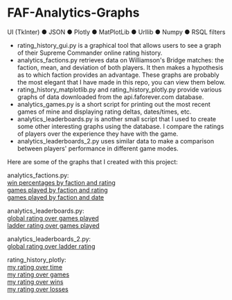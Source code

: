 # FAF-Analytics-Graphs
UI (TkInter) ● JSON ● Plotly ● MatPlotLib ● Urllib ● Numpy ● RSQL filters

* rating_history_gui.py is a graphical tool that allows users to see a graph of their Supreme Commander online rating history.  
* analytics_factions.py retrieves data on Williamson's Bridge matches: the faction, mean, and deviation of both players. It then makes a hypothesis as to which faction provides an advantage. These graphs are probably the most elegant that I have made in this repo, you can view them below.   
* rating_history_matplotlib.py and rating_history_plotly.py provide various graphs of data downloaded from the api.faforever.com database.  
* analytics_games.py is a short script for printing out the most recent games of mine and displaying rating deltas, dates/times, etc.    
* analytics_leaderboards.py is another small script that I used to create some other interesting graphs using the database. I compare the ratings of players over the experience they have with the game.
* analytics_leaderboards_2.py uses similar data to make a comparison between players' performance in different game modes.  

Here are some of the graphs that I created with this project:  

analytics_factions.py:  
[win percentages by faction and rating](https://plot.ly/~bsse/45)  
[games played by faction and rating](https://plot.ly/~bsse/50)  
[games played by faction and date](https://plot.ly/~bsse/54)

analytics_leaderboards.py:  
[global rating over games played](https://plot.ly/~bsse/25)  
[ladder rating over games played](https://plot.ly/~bsse/27)  

analytics_leaderboards_2.py:  
[global rating over ladder rating](https://plot.ly/~bsse/23)

rating_history_plotly:  
[my rating over time](https://plot.ly/~bsse/12)  
[my rating over games](https://plot.ly/~bsse/14)  
[my rating over wins](https://plot.ly/~bsse/33)  
[my rating over losses](https://plot.ly/~bsse/35)  
